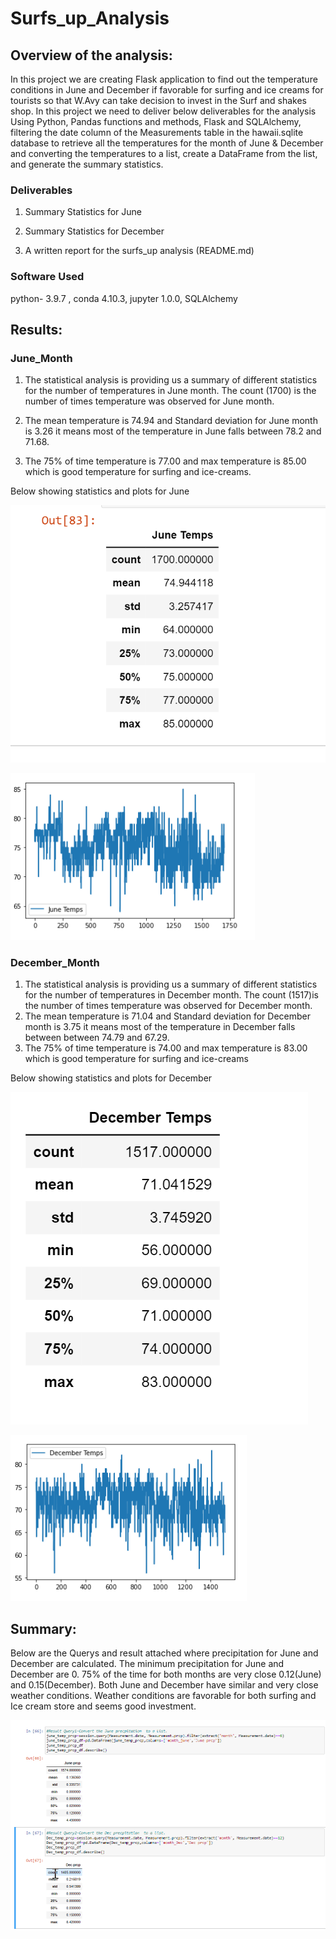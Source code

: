 # Surfs_up_Analysis

## Overview of the analysis:

In this project we are creating Flask application to find out the temperature conditions in June and December if favorable for surfing and ice creams for tourists so that W.Avy can take decision to invest in the Surf and shakes shop.
In this project we need to deliver below deliverables for the analysis Using Python, Pandas functions and methods, Flask and SQLAlchemy, filtering the date column of the Measurements table in the hawaii.sqlite database to retrieve all 
the temperatures for the month of June & December and converting the temperatures to a list, create a DataFrame from the list, and generate the summary statistics.

### Deliverables

1. Summary Statistics for June

2. Summary Statistics for December

3. A written report for the surfs_up analysis (README.md)

	
### Software Used
python- 3.9.7 , conda 4.10.3, jupyter 1.0.0, SQLAlchemy

## Results:

### June_Month

1. The statistical analysis is providing us a summary of different statistics for the number of temperatures in June month. The count (1700) is the number of times temperature was observed for June month.

2. The mean temperature is 74.94 and Standard deviation for June month is 3.26 it means most of the temperature in June falls between 78.2 and 71.68.
3. The 75% of time temperature is 77.00 and max temperature is 85.00 which is good temperature for surfing and ice-creams.

Below showing statistics and plots for June

![](https://github.com/sumanpriyah/surfs_up/blob/main/Resources/June_temp.png)

![](https://github.com/sumanpriyah/surfs_up/blob/main/Resources/June_temp_plot.png)


### December_Month

1. The statistical analysis is providing us a summary of different statistics for the number of temperatures in December month. The count (1517)is 
the number of times temperature was observed for December month.
2. The mean temperature is 71.04 and Standard deviation for December month is 3.75 it means most of the temperature in December falls between 
between 74.79 and 67.29.
3. The 75% of time temperature is 74.00 and max temperature is 83.00 which is good temperature for surfing and ice-creams

Below showing statistics and plots for December

![](https://github.com/sumanpriyah/surfs_up/blob/main/Resources/December_temp.png)

![](https://github.com/sumanpriyah/surfs_up/blob/main/Resources/Dec_temp_plot.png)

## Summary:

Below are the Querys and result attached where precipitation for June and December are calculated. The minimum precipitation for June and December are 0.
75% of the time for both months are very close 0.12(June) and 0.15(December). Both June and December have similar and very close weather conditions.
Weather conditions are favorable for both surfing and Ice cream store and seems good investment.

![](https://github.com/sumanpriyah/surfs_up/blob/main/Resources/June_Dec%20_precipitaion.png)
